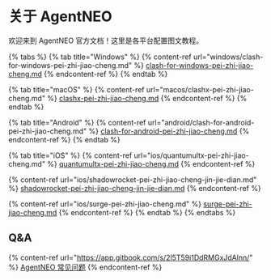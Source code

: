 # 关于 AgentNEO

欢迎来到 AgentNEO 官方文档！这里是各平台配置图文教程。

{% tabs %}
{% tab title="Windows" %}
{% content-ref url="windows/clash-for-windows-pei-zhi-jiao-cheng.md" %}
[clash-for-windows-pei-zhi-jiao-cheng.md](windows/clash-for-windows-pei-zhi-jiao-cheng.md)
{% endcontent-ref %}
{% endtab %}

{% tab title="macOS" %}
{% content-ref url="macos/clashx-pei-zhi-jiao-cheng.md" %}
[clashx-pei-zhi-jiao-cheng.md](macos/clashx-pei-zhi-jiao-cheng.md)
{% endcontent-ref %}
{% endtab %}

{% tab title="Android" %}
{% content-ref url="android/clash-for-android-pei-zhi-jiao-cheng.md" %}
[clash-for-android-pei-zhi-jiao-cheng.md](android/clash-for-android-pei-zhi-jiao-cheng.md)
{% endcontent-ref %}
{% endtab %}

{% tab title="iOS" %}
{% content-ref url="ios/quantumultx-pei-zhi-jiao-cheng.md" %}
[quantumultx-pei-zhi-jiao-cheng.md](ios/quantumultx-pei-zhi-jiao-cheng.md)
{% endcontent-ref %}

{% content-ref url="ios/shadowrocket-pei-zhi-jiao-cheng-jin-jie-dian.md" %}
[shadowrocket-pei-zhi-jiao-cheng-jin-jie-dian.md](ios/shadowrocket-pei-zhi-jiao-cheng-jin-jie-dian.md)
{% endcontent-ref %}

{% content-ref url="ios/surge-pei-zhi-jiao-cheng.md" %}
[surge-pei-zhi-jiao-cheng.md](ios/surge-pei-zhi-jiao-cheng.md)
{% endcontent-ref %}
{% endtab %}
{% endtabs %}

## Q\&A

{% content-ref url="https://app.gitbook.com/s/2l5T59i1DdRMGxJdAlnn/" %}
[AgentNEO 常见问题](https://app.gitbook.com/s/2l5T59i1DdRMGxJdAlnn/)
{% endcontent-ref %}
